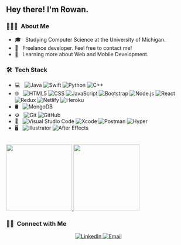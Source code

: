 <h2> Hey there! I'm Rowan.</h2>

<h3> 👨🏼‍💻 &nbsp;About Me </h3>

- 🎓 &nbsp; Studying Computer Science at the University of Michigan.
- 💼 &nbsp; Freelance developer. Feel free to contact me!
- 🌱 &nbsp; Learning more about Web and Mobile Development.

<h3> 🛠 &nbsp;Tech Stack</h3>

- 💻 &nbsp;
  ![Java](https://img.shields.io/badge/-Java-333333?style=flat&logo=Java&logoColor=007396)
  ![Swift](https://img.shields.io/badge/-Swift-333333?style=flat&logo=swift)
  ![Python](https://img.shields.io/badge/-Python-333333?style=flat&logo=python)
  ![C++](https://img.shields.io/badge/-C++-333333?style=flat&logo=C%2B%2B&logoColor=00599C)
- 🌐 &nbsp;
  ![HTML5](https://img.shields.io/badge/-HTML5-333333?style=flat&logo=HTML5)
  ![CSS](https://img.shields.io/badge/-CSS-333333?style=flat&logo=CSS3&logoColor=1572B6)
  ![JavaScript](https://img.shields.io/badge/-JavaScript-333333?style=flat&logo=javascript)
  ![Bootstrap](https://img.shields.io/badge/-Bootstrap-333333?style=flat&logo=bootstrap&logoColor=563D7C)
  ![Node.js](https://img.shields.io/badge/-Node.js-333333?style=flat&logo=node.js)
  ![React](https://img.shields.io/badge/-React-333333?style=flat&logo=react)
  ![Redux](https://img.shields.io/badge/-Redux-333333?style=flat&logo=redux)
  ![Netlify](https://img.shields.io/badge/-Netlify-333333?style=flat&logo=netlify)
  ![Heroku](https://img.shields.io/badge/-Heroku-333333?style=flat&logo=heroku)
- 🛢 &nbsp;
  ![MongoDB](https://img.shields.io/badge/-MongoDB-333333?style=flat&logo=mongodb)
- ⚙️ &nbsp;
  ![Git](https://img.shields.io/badge/-Git-333333?style=flat&logo=git)
  ![GitHub](https://img.shields.io/badge/-GitHub-333333?style=flat&logo=github)
- 🔧 &nbsp;
  ![Visual Studio Code](https://img.shields.io/badge/-Visual%20Studio%20Code-333333?style=flat&logo=visual-studio-code&logoColor=007ACC)
  ![Xcode](https://img.shields.io/badge/-Xcode-333333?style=flat&logo=xcode)
  ![Postman](https://img.shields.io/badge/-Postman-333333?style=flat&logo=postman)
  ![Hyper](https://img.shields.io/badge/-Hyper-333333?style=flat&logo=hyper&logoColor=CF1EAF)
- 🖥 &nbsp;
  ![Illustrator](https://img.shields.io/badge/-Illustrator-333333?style=flat&logo=adobe-illustrator)
  ![After Effects](https://img.shields.io/badge/-After%20Effects-333333?style=flat&logo=adobe-after-effects)

<br/>

<a href="https://github.com/RowanOConnor">
  <img height="180em" src="https://github-readme-stats.vercel.app/api?username=RowanOConnor&theme=buefy&show_icons=true" />
  <img height="180em" src="https://github-readme-stats.vercel.app/api/top-langs/?username=RowanOConnor&theme=buefy&layout=compact" />
</a>

<br/>

<h3> 🤝🏻 &nbsp;Connect with Me </h3>

<p align="center">
  <a href="https://www.rowanoco.com/>
    <img alt="Website" src="https://img.shields.io/badge/Website-www.rowanoco.com-blue?style=flat&logo=google-chrome">
  </a>
  <a href="https://www.linkedin.com/in/AVS1508/">
    <img alt="LinkedIn" src="https://img.shields.io/badge/LinkedIn-Rowan%20O%27Connor-blue?style=flat&logo=linkedin">
  </a>
  <a href="mailto:oconnorrowand@gmail.com">
    <img alt="Email" src="https://img.shields.io/badge/Email-oconnorrowand@gmail.com-blue?style=flat&logo=gmail">
  </a>
</p>
